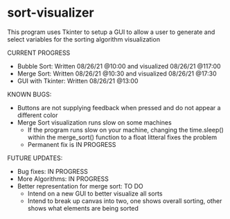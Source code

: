 # sort-visualizer

This program uses Tkinter to setup a GUI to allow a user to generate and select variables for the sorting algorithm visualization

CURRENT PROGRESS
  - Bubble Sort: Written 08/26/21 @10:00 and visualized 08/26/21 @117:00
  - Merge Sort: Written 08/26/21 @10:30 and visualized 08/26/21 @17:30
  - GUI with Tkinter: Written 08/26/21 @13:00

KNOWN BUGS:
  - Buttons are not supplying feedback when pressed and do not appear a different color
  - Merge Sort visualization runs slow on some machines
    - If the program runs slow on your machine, changing the time.sleep() within the merge_sort() function to a float litteral fixes the problem
    - Permanent fix is IN PROGRESS

FUTURE UPDATES:
  - Bug fixes: IN PROGRESS
  - More Algorithms: IN PROGRESS
  - Better representation for merge sort: TO DO
    - Intend on a new GUI to better visualize all sorts
    - Intend to break up canvas into two, one shows overall sorting, other shows what elements are being sorted

